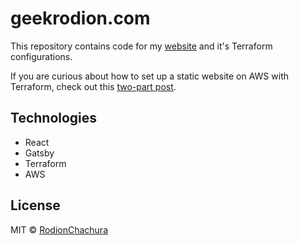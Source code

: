 # geekrodion.com

>

This repository contains code for my [website](https://geekrodion.com) and it's Terraform configurations.

If you are curious about how to set up a static website on AWS with Terraform, check out this [two-part post](https://geekrodion.com/blog/aws-website).

## Technologies
* React
* Gatsby
* Terraform
* AWS

## License

MIT © [RodionChachura](https://geekrodion.com)
